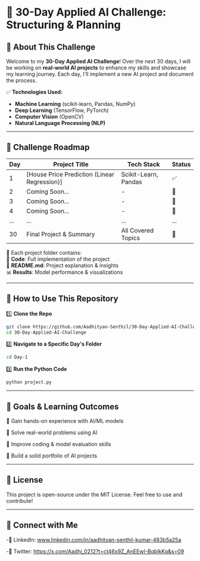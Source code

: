 # 🚀 30-Day Applied AI Challenge: Structuring & Planning  

## 📌 About This Challenge  
Welcome to my **30-Day Applied AI Challenge**! Over the next 30 days, I will be working on **real-world AI projects** to enhance my skills and showcase my learning journey. Each day, I'll implement a new AI project and document the process.  

✅ **Technologies Used:**  
- **Machine Learning** (scikit-learn, Pandas, NumPy)  
- **Deep Learning** (TensorFlow, PyTorch)  
- **Computer Vision** (OpenCV)  
- **Natural Language Processing (NLP)**  

---

## 📅 Challenge Roadmap  

| Day | Project Title | Tech Stack | Status |
|----|-----------------------------|-----------------|--------|
| 1  | [House Price Prediction (Linear Regression)]| Scikit-Learn, Pandas | ✅ |
| 2  | Coming Soon... | - | 🚧 |
| 3  | Coming Soon... | - | 🚧 |
| 4  | Coming Soon... | - | 🚧 |
| ... | ... | ... | ... |
| 30 | Final Project & Summary | All Covered Topics | 🚧 |

📌 Each project folder contains:  
📂 **Code**: Full implementation of the project  
📜 **README.md**: Project explanation & insights  
📊 **Results**: Model performance & visualizations  

---

## 📖 How to Use This Repository  

1️⃣ **Clone the Repo**  
```bash
git clone https://github.com/Aadhityan-Senthil/30-Day-Applied-AI-Challenge.git
cd 30-Day-Applied-AI-Challenge
```
2️⃣ **Navigate to a Specific Day's Folder**
```bash
cd Day-1
```
3️⃣ **Run the Python Code**
```bash
python project.py
```
---

## 🎯 Goals & Learning Outcomes  
🔹 Gain hands-on experience with AI/ML models  

🔹 Solve real-world problems using AI  

🔹 Improve coding & model evaluation skills  

🔹 Build a solid portfolio of AI projects  


---

## 📜 License
This project is open-source under the MIT License. Feel free to use and contribute!

---

## 🔗 Connect with Me
-🔹 LinkedIn: www.linkedin.com/in/aadhityan-senthil-kumar-483b5a25a

-🔹 Twitter: https://x.com/Aadhi_0212?t=ct46x9Z_AnEEwI-BqblkKg&s=09
